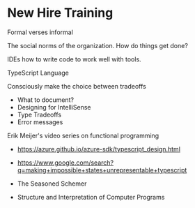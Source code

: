 # New Hire Training

Formal verses informal

The social norms of the organization. How do things get done?

IDEs how to write code to work well with tools.



TypeScript Language

Consciously make the choice between tradeoffs

- What to document?
- Designing for IntelliSense
- Type Tradeoffs
- Error messages

Erik Meijer's video series on functional programming

- https://azure.github.io/azure-sdk/typescript_design.html

- https://www.google.com/search?q=making+impossible+states+unrepresentable+typescript

- The Seasoned Schemer
- Structure and Interpretation of Computer Programs